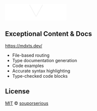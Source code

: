 <img src="/site/public/logo.png" alt="MDXTS" width="200"/>

## Exceptional Content & Docs

https://mdxts.dev/

- File-based routing
- Type documentation generation
- Code examples
- Accurate syntax highlighting
- Type-checked code blocks

## License

[MIT](/LICENSE.md) © [souporserious](https://souporserious.com/)
